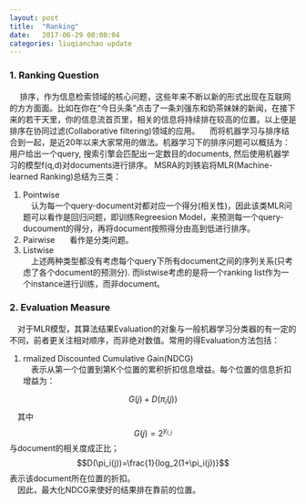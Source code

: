 ```yaml
---
layout: post
title:  "Ranking"
date:   2017-06-29 00:00:04
categories: liuqianchao update
---
```



### 1. Ranking Question

&emsp; 排序，作为信息检索领域的核心问题，这些年来不断以新的形式出现在互联网的方方面面。比如在你在“今日头条”点击了一条刘强东和奶茶妹妹的新闻，在接下来的若干天里，你的信息流首页里，相关的信息将持续排在较高的位置。以上便是排序在协同过滤(Collaborative filtering)领域的应用。
&emsp;而将机器学习与排序结合到一起，是近20年以来大家常用的做法。机器学习下的排序问题可以概括为：用户给出一个query, 搜索引擎会匹配出一定数目的documents, 然后使用机器学习的模型f(q,d)对documents进行排序。 MSRA的刘铁岩将MLR(Machine-learned Ranking)总结为三类：    
1. Pointwise   
&emsp;认为每一个query-document对都对应一个得分(相关性)，因此该类MLR问题可以看作是回归问题，即训练Regreesion Model，来预测每一个query-ducoument的得分，再将document按照得分由高到低进行排序。   
2. Pairwise   
&emsp;看作是分类问题。    
3. Listwise   
&emsp;上述两种类型都没有考虑每个query下所有document之间的序列关系(只考虑了各个document的预测分). 而listwise考虑的是将一个ranking list作为一个instance进行训练，而非document。

### 2. Evaluation Measure

&emsp;对于MLR模型，其算法结果Evaluation的对象与一般机器学习分类器的有一定的不同，前者更关注相对顺序，而非绝对数值。常用的得Evaluation方法包括：   
1. rmalized Discounted Cumulative Gain(NDCG)   
&emsp;表示从第一个位置到第K个位置的累积折扣信息增益。每个位置的信息折扣增益为：   

$$
G(j)+D(\pi_i(j))
$$
&emsp;其中$$G(j)=2^{y_{i,j}}$$与document的相关度成正比；$$D(\pi_i(j))=\frac{1}{log_2(1+\pi_i(j))}$$表示该document所在位置的折扣。    
&emsp;因此，最大化NDCG来使好的结果排在靠前的位置。
